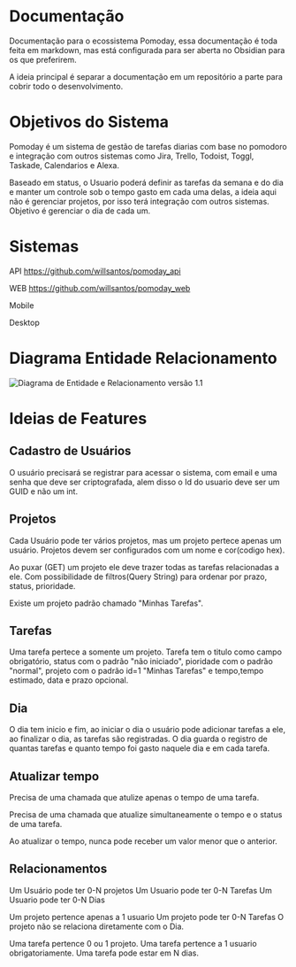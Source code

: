 
# Documentação
Documentação para o ecossistema Pomoday, essa documentação é toda feita em markdown, mas está configurada para ser aberta no Obsidian para os que preferirem.

A ideia principal é separar a documentação em um repositório a parte para cobrir todo o desenvolvimento.

# Objetivos do Sistema
Pomoday é um sistema de gestão de tarefas diarias com base no pomodoro e integração com outros sistemas como Jira, Trello, Todoist, Toggl, Taskade, Calendarios e Alexa.

Baseado em status, o Usuario poderá definir as tarefas da semana e do dia e manter um controle sob o tempo gasto em cada uma delas, a ideia aqui não é gerenciar projetos, por isso terá integração com outros sistemas. Objetivo é gerenciar o dia de cada um.

# Sistemas

API  https://github.com/willsantos/pomoday_api

WEB https://github.com/willsantos/pomoday_web

Mobile 

Desktop

# Diagrama Entidade Relacionamento
![Diagrama de Entidade e Relacionamento versão 1.1](Pasted%20image%2020230509160459.png)


# Ideias de Features

## Cadastro de Usuários
O usuário precisará se registrar para acessar o sistema, com email e uma senha que deve ser criptografada, alem disso o Id do usuario deve ser um GUID e não um int.

## Projetos
Cada Usuário pode ter vários projetos, mas um projeto pertece apenas um usuário.
Projetos devem ser configurados com um nome e cor(codigo hex).

Ao puxar (GET) um projeto ele deve trazer todas as tarefas relacionadas a ele. Com possibilidade de filtros(Query String) para ordenar por prazo, status, prioridade.

Existe um projeto padrão chamado "Minhas Tarefas".

## Tarefas
Uma tarefa pertece a somente um projeto.
Tarefa tem o titulo como campo obrigatório, status com o padrão "não iniciado", pioridade com o padrão "normal", projeto com o padrão id=1 "Minhas Tarefas" e tempo,tempo estimado, data e prazo opcional.

## Dia
O dia tem inicio e fim, ao iniciar o dia o usuário pode adicionar tarefas a ele, ao finalizar o dia, as tarefas são registradas. O dia guarda o registro de quantas tarefas e quanto tempo foi gasto naquele dia e em cada tarefa.

## Atualizar tempo
Precisa de uma chamada que atulize apenas o tempo de uma tarefa.

Precisa de uma chamada que atualize simultaneamente o tempo e o status de uma tarefa.

Ao atualizar o tempo, nunca pode receber um valor menor que o anterior.


## Relacionamentos

Um Usuário pode ter 0-N projetos
Um Usuario pode ter 0-N Tarefas
Um Usuario pode ter 0-N Dias

Um projeto pertence apenas a 1 usuario
Um projeto pode ter 0-N Tarefas
O projeto não se relaciona diretamente com o Dia.

Uma tarefa pertence 0 ou 1 projeto.
Uma tarefa pertence a 1 usuario obrigatoriamente.
Uma tarefa pode estar em N dias.



